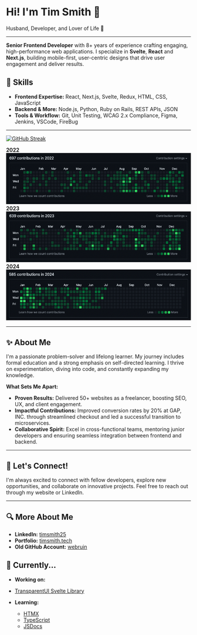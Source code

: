 # Hi! I'm Tim Smith 👋

Husband, Developer, and Lover of Life 💖

---

**Senior Frontend Developer** with 8+ years of experience crafting engaging, high-performance web applications. I specialize in **Svelte**, **React** and **Next.js**, building mobile-first, user-centric designs that drive user engagement and deliver results.

## 🚀 Skills

- **Frontend Expertise:** React, Next.js, Svelte, Redux, HTML, CSS, JavaScript
- **Backend & More:** Node.js, Python, Ruby on Rails, REST APIs, JSON
- **Tools & Workflow:** Git, Unit Testing, WCAG 2.x Compliance, Figma, Jenkins, VSCode, FireBug

---

[![GitHub Streak](https://github-readme-streak-stats.herokuapp.com?user=timscodebase&theme=highcontrast&exclude_days=Sun%2CSat)](https://git.io/streak-stats)

**2022**
![Tetris Style Github Contributions](./img/tetris_github_2022.png)
**2023**
![Tetris Style Github Contributions](./img/tetris_github_2023.png)
**2024**
![Tetris Style Github Contributions](./img/tetris_github_2024.png)

---

## ✨ About Me

I'm a passionate problem-solver and lifelong learner. My journey includes formal education and a strong emphasis on self-directed learning. I thrive on experimentation, diving into code, and constantly expanding my knowledge.

**What Sets Me Apart:**

- **Proven Results:** Delivered 50+ websites as a freelancer, boosting SEO, UX, and client engagement.
- **Impactful Contributions:** Improved conversion rates by 20% at GAP, INC. through streamlined checkout and led a successful transition to microservices.
- **Collaborative Spirit:** Excel in cross-functional teams, mentoring junior developers and ensuring seamless integration between frontend and backend.

---

## 🤝 Let's Connect!

I'm always excited to connect with fellow developers, explore new opportunities, and collaborate on innovative projects. Feel free to reach out through my website or LinkedIn.

---

## 🔍 More About Me

- **LinkedIn:** [timsmith25](https://linkedin.com/timsmith25)
- **Portfolio:** [timsmith.tech](https://Timsmith.tech)
- **Old GitHub Account:** [webruin](https://github.com/webruin)

## 🌱 Currently...

- **Working on:**

- [TransparentUI Svelte Library](https://github.com/timscodebase/trans-ui-lib)

- **Learning:**

  - [HTMX](https://htmx.org)
  - [TypeScript](https://www.typescriptlang.org)
  - [JSDocs](https://jsdoc.app)
